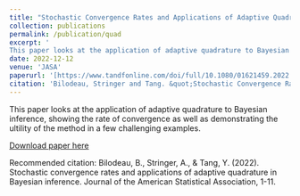 ```yaml
---
title: "Stochastic Convergence Rates and Applications of Adaptive Quadrature in Bayesian Inference"
collection: publications
permalink: /publication/quad
excerpt: '
This paper looks at the application of adaptive quadrature to Bayesian inference, showing the rate of convergence as well as demonstrating the ultility of the method in a few challenging examples.'
date: 2022-12-12
venue: 'JASA'
paperurl: '[https://www.tandfonline.com/doi/full/10.1080/01621459.2022.2141635]'
citation: 'Bilodeau, Stringer and Tang. &quot;Stochastic Convergence Rates and Applications of Adaptive Quadrature in Bayesian Inference.&quot; <i>Journal of the American Statistical Association</i>, 1-11.'
---
```

This paper looks at the application of adaptive quadrature to Bayesian inference, showing the rate of convergence as well as demonstrating the ultility of the method in a few challenging examples.

[Download paper here](https://www.tandfonline.com/doi/full/10.1080/01621459.2022.2141635)

Recommended citation: Bilodeau, B., Stringer, A., & Tang, Y. (2022). Stochastic convergence rates and applications of adaptive quadrature in Bayesian inference. Journal of the American Statistical Association, 1-11. 
